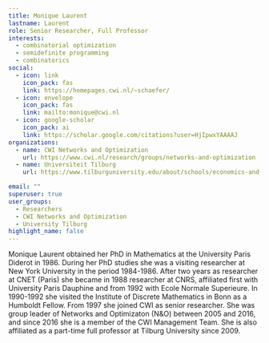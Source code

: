 ```yaml
---
title: Monique Laurent
lastname: Laurent
role: Senior Researcher, Full Professor
interests:
  - combinatorial optimization
  - semidefinite programming
  - combinatorics
social:
  - icon: link
    icon_pack: fas
    link: https://homepages.cwi.nl/~schaefer/
  - icon: envelope
    icon_pack: fas
    link: mailto:monique@cwi.nl
  - icon: google-scholar
    icon_pack: ai
    link: https://scholar.google.com/citations?user=HjIpwxYAAAAJ
organizations:
  - name: CWI Networks and Optimization
    url: https://www.cwi.nl/research/groups/networks-and-optimization
  - name: Universiteit Tilburg
    url: https://www.tilburguniversity.edu/about/schools/economics-and-management/organization/departments/eor

email: ""
superuser: true
user_groups:
  - Researchers
  - CWI Networks and Optimization
  - University Tilburg
highlight_name: false
---
```


Monique Laurent obtained her PhD in Mathematics at the University Paris Diderot in 1986. During her PhD studies she was a visiting researcher at New York University in the period 1984-1986. After two years as researcher at CNET (Paris) she became in 1988 researcher at CNRS, affiliated first with University Paris Dauphine and from 1992 with Ecole Normale Superieure. In 1990-1992 she visited the Institute of Discrete Mathematics in Bonn as a Humboldt Fellow. From 1997 she joined CWI as senior researcher. She was group leader of Networks and Optimizaton (N&O) between 2005 and 2016, and since 2016 she is a member of the CWI Management Team. She is also affiliated as a part-time full professor at Tilburg University since 2009.
